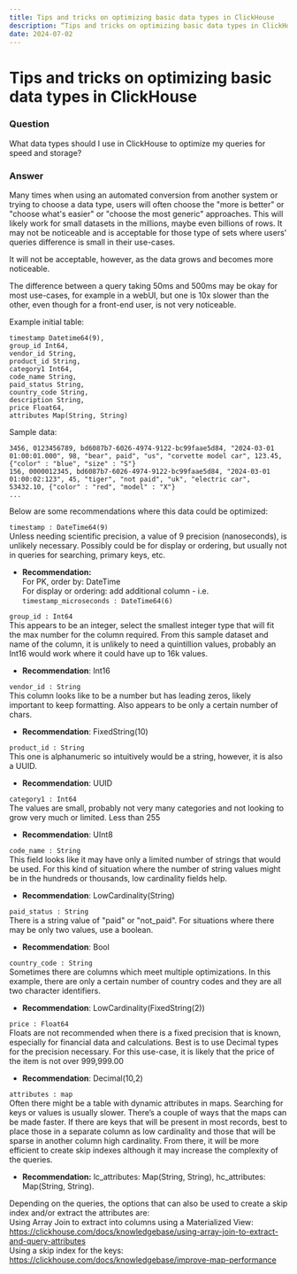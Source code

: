 ```yaml
---
title: Tips and tricks on optimizing basic data types in ClickHouse
description: “Tips and tricks on optimizing basic data types in ClickHouse“
date: 2024-07-02
---
```


# Tips and tricks on optimizing basic data types in ClickHouse

### Question

What data types should I use in ClickHouse to optimize my queries for speed and storage?

### Answer

Many times when using an automated conversion from another system or trying to choose a data type, users will often choose the "more is better" or "choose what's easier" or "choose the most generic" approaches.  This will likely work for small datasets in the millions, maybe even billions of rows.  It may not be noticeable and is acceptable for those type of sets where users' queries difference is small in their use-cases.

It will not be acceptable, however, as the data grows and becomes more noticeable.

The difference between a query taking 50ms and 500ms may be okay for most use-cases, for example in a webUI, but one is 10x slower than the other, even though for a front-end user, is not very noticeable. 

Example initial table:
```
timestamp Datetime64(9),
group_id Int64,
vendor_id String,
product_id String,
category1 Int64,
code_name String,
paid_status String,
country_code String,
description String,
price Float64,
attributes Map(String, String)
```

Sample data:
```
3456, 0123456789, bd6087b7-6026-4974-9122-bc99faae5d84, "2024-03-01 01:00:01.000", 98, "bear", paid", "us", "corvette model car", 123.45, {"color" : "blue", "size" : "S"}
156, 0000012345, bd6087b7-6026-4974-9122-bc99faae5d84, "2024-03-01 01:00:02:123", 45, "tiger", "not paid", "uk", "electric car", 53432.10, {"color" : "red", "model" : "X"} 
...
```

Below are some recommendations where this data could be optimized:

`timestamp : DateTime64(9)`  
Unless needing scientific precision, a value of 9 precision (nanoseconds), is unlikely necessary. Possibly could be for display or ordering, but usually not in queries for searching, primary keys, etc.
+ **Recommendation:**  
For PK, order by:  DateTime  
For display or ordering: add additional column - i.e. `timestamp_microseconds : DateTime64(6)`  

`group_id : Int64`  
This appears to be an integer, select the smallest integer type that will fit the max number for the column required.  From this sample dataset and name of the column, it is unlikely to need a quintillion values, probably an Int16 would work where it could have up to 16k values.
- **Recommendation**: Int16

`vendor_id : String`  
This column looks like to be a number but has leading zeros, likely important to keep formatting. Also appears to be only a certain number of chars.
- **Recommendation**: FixedString(10)

`product_id : String`  
This one is alphanumeric so intuitively would be a string, however, it is also a UUID. 
- **Recommendation**: UUID

`category1 : Int64`  
The values are small, probably not very many categories and not looking to grow very much or limited. Less than 255
- **Recommendation**: UInt8

`code_name : String`  
This field looks like it may have only a limited number of strings that would be used.
For this kind of situation where the number of string values might be in the hundreds or thousands, low cardinality fields help.
- **Recommendation**: LowCardinality(String)

`paid_status : String`  
There is a string value of "paid" or "not_paid". For situations where there may be only two values, use a boolean.
- **Recommendation**: Bool

`country_code : String`  
Sometimes there are columns which meet multiple optimizations. In this example, there are only a certain number of country codes and they are all two character identifiers.
- **Recommendation**: LowCardinality(FixedString(2))

`price : Float64`  
Floats are not recommended when there is a fixed precision that is known, especially for financial data and calculations. Best is to use Decimal types for the precision necessary. For this use-case, it is likely that the price of the item is not over 999,999.00
- **Recommendation**: Decimal(10,2)

`attributes : map`  
Often there might be a table with dynamic attributes in maps. Searching for keys or values is usually slower. There’s a couple of ways that the maps can be made faster. If there are keys that will be present in most records, best to place those in a separate column as low cardinality and those that will be sparse in another column high cardinality. From there, it will be more efficient to create skip indexes although it may increase the complexity of the queries.
- **Recommendation:** lc_attributes: Map(String, String), hc_attributes: Map(String, String).  

Depending on the queries, the options that can also be used to create a skip index and/or extract the attributes are:  
Using Array Join to extract into columns using a Materialized View:
https://clickhouse.com/docs/knowledgebase/using-array-join-to-extract-and-query-attributes  
Using a skip index for the keys:
https://clickhouse.com/docs/knowledgebase/improve-map-performance